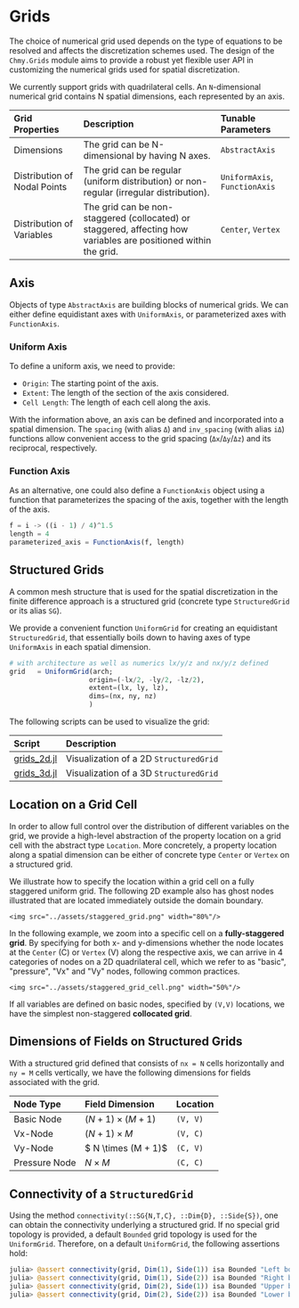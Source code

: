 # Grids

The choice of numerical grid used depends on the type of equations to be resolved and affects the discretization schemes used. The design of the `Chmy.Grids` module aims to provide a robust yet flexible user API in customizing the numerical grids used for spatial discretization.

We currently support grids with quadrilateral cells. An `N`-dimensional numerical grid contains N spatial dimensions, each represented by an axis.

| Grid Properties | Description |Tunable Parameters |
|:-------|:------------|:------------|
| Dimensions | The grid can be N-dimensional by having N axes. | `AbstractAxis` |
| Distribution of Nodal Points | The grid can be regular (uniform distribution) or non-regular (irregular distribution). | `UniformAxis`, `FunctionAxis` |
| Distribution of Variables | The grid can be non-staggered (collocated) or staggered, affecting how variables are positioned within the grid. | `Center`, `Vertex` |

## Axis

Objects of type `AbstractAxis` are building blocks of numerical grids. We can either define equidistant axes with `UniformAxis`, or parameterized axes with `FunctionAxis`.

### Uniform Axis

To define a uniform axis, we need to provide:

- `Origin`: The starting point of the axis.
- `Extent`: The length of the section of the axis considered.
- `Cell Length`: The length of each cell along the axis.

With the information above, an axis can be defined and incorporated into a spatial dimension. The `spacing` (with alias `Δ`) and `inv_spacing` (with alias `iΔ`) functions allow convenient access to the grid spacing (`Δx`/`Δy`/`Δz`) and its reciprocal, respectively.

### Function Axis

As an alternative, one could also define a `FunctionAxis` object using a function that parameterizes the spacing of the axis, together with the length of the axis.

```julia
f = i -> ((i - 1) / 4)^1.5
length = 4
parameterized_axis = FunctionAxis(f, length)
```

## Structured Grids

A common mesh structure that is used for the spatial discretization in the finite difference approach is a structured grid (concrete type `StructuredGrid` or its alias `SG`).

We provide a convenient function `UniformGrid` for creating an equidistant `StructuredGrid`, that essentially boils down to having axes of type `UniformAxis` in each spatial dimension.

```julia
# with architecture as well as numerics lx/y/z and nx/y/z defined
grid   = UniformGrid(arch; 
                    origin=(-lx/2, -ly/2, -lz/2), 
                    extent=(lx, ly, lz), 
                    dims=(nx, ny, nz)
                    )
```

The following scripts can be used to visualize the grid:

| Script | Description |
|:-------|:------------|
| [grids_2d.jl](https://github.com/PTsolvers/Chmy.jl/blob/main/examples/grids_2d.jl) | Visualization of a 2D `StructuredGrid` |
| [grids_3d.jl](https://github.com/PTsolvers/Chmy.jl/blob/main/examples/grids_3d.jl) | Visualization of a 3D `StructuredGrid` |

## Location on a Grid Cell

In order to allow full control over the distribution of different variables on the grid, we provide a high-level abstraction of the property location on a grid cell with the abstract type `Location`. More concretely, a property location along a spatial dimension can be either of concrete type `Center` or `Vertex` on a structured grid.

We illustrate how to specify the location within a grid cell on a fully staggered uniform grid. The following 2D example also has ghost nodes illustrated that are located immediately outside the domain boundary.

```@raw html
<img src="../assets/staggered_grid.png" width="80%"/>
```

In the following example, we zoom into a specific cell on a **fully-staggered grid**. By specifying for both x- and y-dimensions whether the node locates at the `Center` (C) or `Vertex` (V) along the respective axis, we can arrive in 4 categories of nodes on a 2D quadrilateral cell, which we refer to as "basic", "pressure", "Vx" and "Vy" nodes, following common practices.

```@raw html
<img src="../assets/staggered_grid_cell.png" width="50%"/>
```

If all variables are defined on basic nodes, specified by `(V,V)` locations, we have the simplest non-staggered **collocated grid**.

## Dimensions of Fields on Structured Grids

With a structured grid defined that consists of `nx = N` cells horizontally and `ny = M` cells vertically, we have the following dimensions for fields associated with the grid.

| Node Type | Field Dimension | Location |
|:-------|:------------|:------------|
| Basic Node | $(N + 1) \times (M + 1)$ |  `(V, V)` |
| Vx-Node | $(N + 1) \times M$ | `(V, C)` |
| Vy-Node | $ N \times (M + 1)$ | `(C, V)` |
| Pressure Node | $N \times M$ | `(C, C)` |

## Connectivity of a `StructuredGrid`

Using the method `connectivity(::SG{N,T,C}, ::Dim{D}, ::Side{S})`, one can obtain the connectivity underlying a structured grid. If no special grid topology is provided, a default `Bounded` grid topology is used for the `UniformGrid`. Therefore, on a default `UniformGrid`, the following assertions hold:

```julia
julia> @assert connectivity(grid, Dim(1), Side(1)) isa Bounded "Left boundary is bounded"
julia> @assert connectivity(grid, Dim(1), Side(2)) isa Bounded "Right boundary is bounded"
julia> @assert connectivity(grid, Dim(2), Side(1)) isa Bounded "Upper boundary is bounded"
julia> @assert connectivity(grid, Dim(2), Side(2)) isa Bounded "Lower boundary is bounded"
```